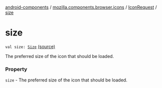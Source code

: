 [android-components](../../index.md) / [mozilla.components.browser.icons](../index.md) / [IconRequest](index.md) / [size](./size.md)

# size

`val size: `[`Size`](-size/index.md) [(source)](https://github.com/mozilla-mobile/android-components/blob/master/components/browser/icons/src/main/java/mozilla/components/browser/icons/IconRequest.kt#L16)

The preferred size of the icon that should be loaded.

### Property

`size` - The preferred size of the icon that should be loaded.